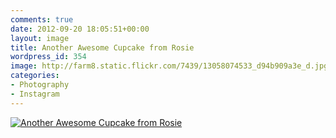 ```yaml
---
comments: true
date: 2012-09-20 18:05:51+00:00
layout: image
title: Another Awesome Cupcake from Rosie
wordpress_id: 354
image: http://farm8.static.flickr.com/7439/13058074533_d94b909a3e_d.jpg
categories:
- Photography
- Instagram
---
```


[![Another Awesome Cupcake from Rosie][thm]][img]

[thm]: //farm8.static.flickr.com/7439/13058074533_d94b909a3e_d.jpg
[img]: //www.flickr.com/photos/richard-perry/13058074533/

